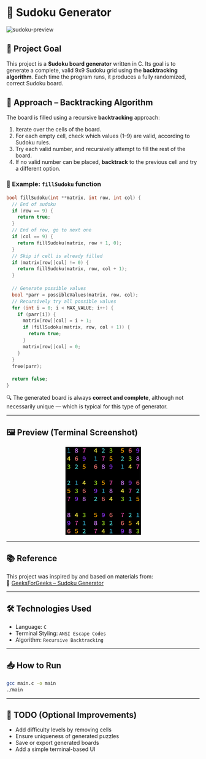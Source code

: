 # 🧩 Sudoku Generator

![sudoku-preview](screenshot.png)

## 🎯 Project Goal

This project is a **Sudoku board generator** written in C. Its goal is to generate a complete, valid 9x9 Sudoku grid using the **backtracking algorithm**. Each time the program runs, it produces a fully randomized, correct Sudoku board.

## 🧠 Approach – Backtracking Algorithm

The board is filled using a recursive **backtracking** approach:

1. Iterate over the cells of the board.
2. For each empty cell, check which values (1–9) are valid, according to Sudoku rules.
3. Try each valid number, and recursively attempt to fill the rest of the board.
4. If no valid number can be placed, **backtrack** to the previous cell and try a different option.

### 🔧 Example: `fillSudoku` function

```c
bool fillSudoku(int **matrix, int row, int col) {
  // End of sudoku
  if (row == 9) {
    return true;
  }
  // End of row, go to next one
  if (col == 9) {
    return fillSudoku(matrix, row + 1, 0);
  }
  // Skip if cell is already filled
  if (matrix[row][col] != 0) {
    return fillSudoku(matrix, row, col + 1);
  }

  // Generate possible values
  bool *parr = possibleValues(matrix, row, col);
  // Recursively try all possible values
  for (int i = 0; i < MAX_VALUE; i++) {
    if (parr[i]) {
      matrix[row][col] = i + 1;
      if (fillSudoku(matrix, row, col + 1)) {
        return true;
      }
      matrix[row][col] = 0;
    }
  }
  free(parr);

  return false;
}
```

🔍 The generated board is always **correct and complete**, although not necessarily unique — which is typical for this type of generator.

---

## 🖼️ Preview (Terminal Screenshot)

<p align='center'>
  <img src='public/Sudoku.png' alt='Sudoku screenshot'>
</p>

---

## 📚 Reference

This project was inspired by and based on materials from:  
🔗 [GeeksForGeeks – Sudoku Generator](https://www.geeksforgeeks.org/dsa/program-sudoku-generator/)

---

## 🛠️ Technologies Used

- Language: `C`
- Terminal Styling: `ANSI Escape Codes`
- Algorithm: `Recursive Backtracking`

---

## 📥 How to Run

```bash
gcc main.c -o main
./main
```

---

## 🚧 TODO (Optional Improvements)

- Add difficulty levels by removing cells
- Ensure uniqueness of generated puzzles
- Save or export generated boards
- Add a simple terminal-based UI
